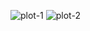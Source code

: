 ![plot-1](https://github.com/user-attachments/assets/c932e22d-2b6d-4630-ac7b-5ba7abe8605a)
![plot-2](https://github.com/user-attachments/assets/b9fc0a89-2264-467b-8cc9-62a36840da85)

